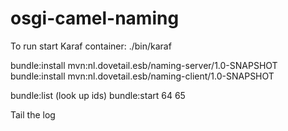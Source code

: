 # osgi-camel-naming

To run start Karaf container:
  ./bin/karaf

  bundle:install mvn:nl.dovetail.esb/naming-server/1.0-SNAPSHOT
  bundle:install mvn:nl.dovetail.esb/naming-client/1.0-SNAPSHOT

  bundle:list
(look up ids)
  bundle:start 64 65

Tail the log
